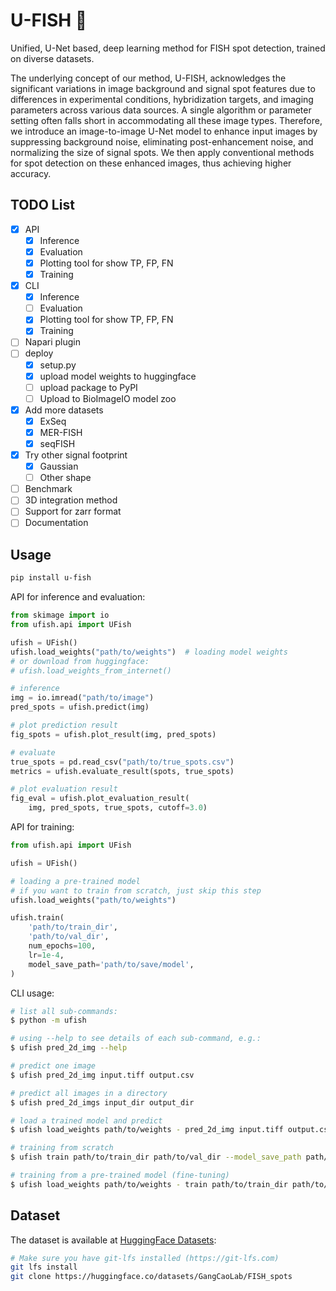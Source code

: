 # U-FISH 🎣

Unified, U-Net based, deep learning method for FISH spot detection, trained on diverse datasets.

The underlying concept of our method, U-FISH, acknowledges the significant variations in image background and signal spot features due to differences in experimental conditions, hybridization targets, and imaging parameters across various data sources. A single algorithm or parameter setting often falls short in accommodating all these image types. Therefore, we introduce an image-to-image U-Net model to enhance input images by suppressing background noise, eliminating post-enhancement noise, and normalizing the size of signal spots. We then apply conventional methods for spot detection on these enhanced images, thus achieving higher accuracy.

## TODO List

- [x] API
  + [x] Inference
  + [x] Evaluation
  + [x] Plotting tool for show TP, FP, FN
  + [x] Training
- [x] CLI
  + [x] Inference
  + [ ] Evaluation
  + [x] Plotting tool for show TP, FP, FN
  + [x] Training
- [ ] Napari plugin
- [ ] deploy
  + [x] setup.py
  + [x] upload model weights to huggingface
  + [ ] upload package to PyPI
  + [ ] Upload to BioImageIO model zoo
- [x] Add more datasets
    + [x] ExSeq
    + [x] MER-FISH
    + [x] seqFISH
- [x] Try other signal footprint
    + [x] Gaussian
    + [ ] Other shape
- [ ] Benchmark
- [ ] 3D integration method
- [ ] Support for zarr format
- [ ] Documentation

## Usage

```bash
pip install u-fish
```

API for inference and evaluation:

```python
from skimage import io
from ufish.api import UFish

ufish = UFish()
ufish.load_weights("path/to/weights")  # loading model weights
# or download from huggingface:
# ufish.load_weights_from_internet()

# inference
img = io.imread("path/to/image")
pred_spots = ufish.predict(img)

# plot prediction result
fig_spots = ufish.plot_result(img, pred_spots)

# evaluate
true_spots = pd.read_csv("path/to/true_spots.csv")
metrics = ufish.evaluate_result(spots, true_spots)

# plot evaluation result
fig_eval = ufish.plot_evaluation_result(
    img, pred_spots, true_spots, cutoff=3.0)
```

API for training:

```python
from ufish.api import UFish

ufish = UFish()

# loading a pre-trained model
# if you want to train from scratch, just skip this step
ufish.load_weights("path/to/weights")

ufish.train(
    'path/to/train_dir',
    'path/to/val_dir',
    num_epochs=100,
    lr=1e-4,
    model_save_path='path/to/save/model',
)
```

CLI usage:

```bash
# list all sub-commands:
$ python -m ufish

# using --help to see details of each sub-command, e.g.:
$ ufish pred_2d_img --help

# predict one image
$ ufish pred_2d_img input.tiff output.csv

# predict all images in a directory
$ ufish pred_2d_imgs input_dir output_dir

# load a trained model and predict
$ ufish load_weights path/to/weights - pred_2d_img input.tiff output.csv

# training from scratch
$ ufish train path/to/train_dir path/to/val_dir --model_save_path path/to/save/model

# training from a pre-trained model (fine-tuning)
$ ufish load_weights path/to/weights - train path/to/train_dir path/to/val_dir --model_save_path path/to/save/model
```

## Dataset

The dataset is available at [HuggingFace Datasets](https://huggingface.co/datasets/GangCaoLab/FISH_spots):

```bash
# Make sure you have git-lfs installed (https://git-lfs.com)
git lfs install
git clone https://huggingface.co/datasets/GangCaoLab/FISH_spots
```
